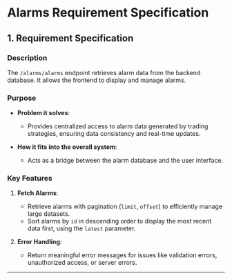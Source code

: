 # **Alarms Requirement Specification**

## **1. Requirement Specification**

### **Description**
The `/alarms/alarms` endpoint retrieves alarm data from the backend database. It allows the frontend to display and manage alarms.

### **Purpose**
- **Problem it solves**:
  - Provides centralized access to alarm data generated by trading strategies, ensuring data consistency and real-time updates.

- **How it fits into the overall system**:
  - Acts as a bridge between the alarm database and the user interface.

### **Key Features**
1. **Fetch Alarms**:
   - Retrieve alarms with pagination (`limit`, `offset`) to efficiently manage large datasets.
   - Sort alarms by `id` in descending order to display the most recent data first, using the `latest` parameter.

2. **Error Handling**:
   - Return meaningful error messages for issues like validation errors, unauthorized access, or server errors.

---